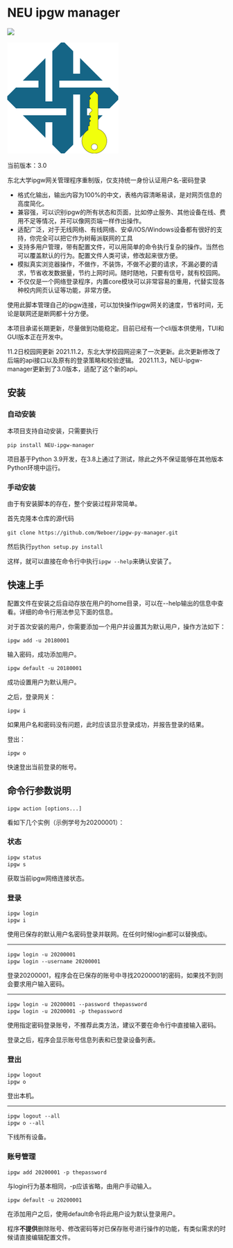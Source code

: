 # NEU ipgw manager

![](https://img.shields.io/badge/NEU-ipgw--manager-blue.svg)

![](./IPGW.svg)

当前版本：3.0

东北大学ipgw网关管理程序重制版，仅支持统一身份认证用户名-密码登录

- 格式化输出，输出内容为100%的中文，表格内容清晰易读，是对网页信息的高度简化。
- 兼容强，可以识别ipgw的所有状态和页面，比如停止服务、其他设备在线、费用不足等情况，并可以像网页端一样作出操作。
- 适配广泛，对于无线网络、有线网络、安卓/IOS/Windows设备都有很好的支持，你完全可以把它作为树莓派联网的工具
- 支持多用户管理，带有配置文件，可以用简单的命令执行复杂的操作。当然也可以覆盖默认的行为。配置文件人类可读，修改起来很方便。
- 模拟真实浏览器操作，不做作，不装饰，不做不必要的请求，不漏必要的请求，节省收发数据量，节约上网时间。随时随地，只要有信号，就有校园网。
- 不仅仅是一个网络登录程序，内置core模块可以非常容易的重用，代替实现各种校内网页认证等功能，非常方便。

使用此脚本管理自己的ipgw连接，可以加快操作ipgw网关的速度，节省时间，无论是联网还是断网都十分方便。

本项目承诺长期更新，尽量做到功能稳定。目前已经有一个cli版本供使用，TUI和GUI版本正在开发中。

11.2日校园网更新
2021.11.2，东北大学校园网迎来了一次更新。此次更新修改了后端的api接口以及原有的登录策略和校验逻辑。
2021.11.3，NEU-ipgw-manager更新到了3.0版本，适配了这个新的api。

## 安装
### 自动安装
本项目支持自动安装，只需要执行

```pip install NEU-ipgw-manager```

项目基于Python 3.9开发，在3.8上通过了测试，除此之外不保证能够在其他版本Python环境中运行。

### 手动安装
由于有安装脚本的存在，整个安装过程非常简单。

首先克隆本仓库的源代码

`git clone https://github.com/Neboer/ipgw-py-manager.git`

然后执行`python setup.py install`

这样，就可以直接在命令行中执行`ipgw --help`来确认安装了。

## 快速上手

配置文件在安装之后自动存放在用户的home目录，可以在--help输出的信息中查看。详细的命令行用法参见下面的信息。

对于首次安装的用户，你需要添加一个用户并设置其为默认用户，操作方法如下：

```shell
ipgw add -u 20180001
```

输入密码，成功添加用户。

```shell
ipgw default -u 20180001
```

成功设置用户为默认用户。

之后，登录网关：

```shell
ipgw i
```

如果用户名和密码没有问题，此时应该显示登录成功，并报告登录的结果。

登出：

```shell
ipgw o
```

快速登出当前登录的帐号。

## 命令行参数说明

`ipgw action [options...]`

看如下几个实例（示例学号为20200001）：

### 状态

```shell
ipgw status
ipgw s
```

获取当前ipgw网络连接状态。

### 登录

```shell
ipgw login
ipgw i
```

使用已保存的默认用户名密码登录并联网。在任何时候login都可以替换成i。

---

```shell
ipgw login -u 20200001
ipgw login --username 20200001
```

登录20200001，程序会在已保存的账号中寻找20200001的密码，如果找不到则会要求用户输入密码。

---

```shell
ipgw login -u 20200001 --password thepassword
ipgw login -u 20200001 -p thepassword
```

使用指定密码登录账号，不推荐此类方法，建议不要在命令行中直接输入密码。

登录之后，程序会显示账号信息列表和已登录设备列表。

### 登出

```shell
ipgw logout
ipgw o
```

登出本机。

---

```shell
ipgw logout --all
ipgw o --all
```

下线所有设备。

### 账号管理

```shell
ipgw add 20200001 -p thepassword
```

与login行为基本相同，-p应该省略，由用户手动输入。

```shell
ipgw default -u 20200001
```

在添加用户之后，使用default命令将此用户设为默认登录用户。

程序**不提供**删除账号、修改密码等对已保存账号进行操作的功能，有类似需求的时候请直接编辑配置文件。
